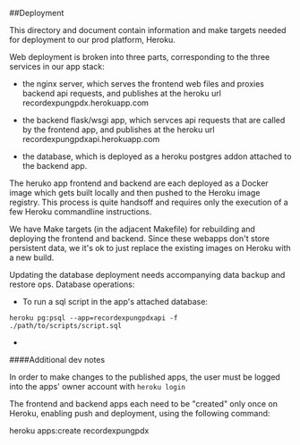 
##Deployment

This directory and document contain information and make targets needed for deployment to our prod platform, Heroku.

Web deployment is broken into three parts, corresponding to the three services in our app stack:

 - the nginx server, which serves the frontend web files and proxies backend api requests, and publishes at the heroku url recordexpungpdx.herokuapp.com

 - the backend flask/wsgi app, which servces api requests that are called by the frontend app, and publishes at the heroku url recordexpungpdxapi.herokuapp.com

 - the database, which is deployed as a heroku postgres addon attached to the backend app.

The heruko app frontend and backend are each deployed as a Docker image which gets built locally and then pushed to the Heroku image registry. This process is quite handsoff and requires only the execution of a few Heroku commandline instructions.

We have Make targets (in the adjacent Makefile) for rebuilding and deploying the frontend and backend. Since these webapps don't store persistent data, we it's ok to just replace the existing images on Heroku with a new build.

Updating the database deployment needs accompanying data backup and restore ops. Database operations:

 - To run a sql script in the app's attached database:

 ```heroku pg:psql --app=recordexpungpdxapi -f ./path/to/scripts/script.sql ```

 -
####Additional dev notes

In order to make changes to the published apps, the user must be logged into the apps' owner account with `heroku login`

The frontend and backend apps each need to be "created" only once on Heroku, enabling push and deployment, using the following command:

 heroku apps:create recordexpungpdx
